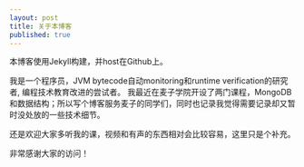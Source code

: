 ```yaml
---
layout: post
title: 关于本博客
published: true
---
```


本博客使用Jekyll构建，并host在Github上。

我是一个程序员，JVM bytecode自动monitoring和runtime verification的研究者, 编程技术教育改进的尝试者。 我最近在麦子学院开设了两门课程，MongoDB和数据结构；所以写个博客服务麦子的同学们，同时也记录我觉得需要记录却又暂时没处放的一些技术细节。

还是欢迎大家多听我的课，视频和有声的东西相对会比较容易，这里只是个补充。

非常感谢大家的访问！
